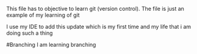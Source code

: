 This file has to objective to learn git (version control). 
The file is just an example of my learning of git

I use my IDE to add this update which is my first time and my  life that i am doing such a thing

#Branching
I am learning branching 